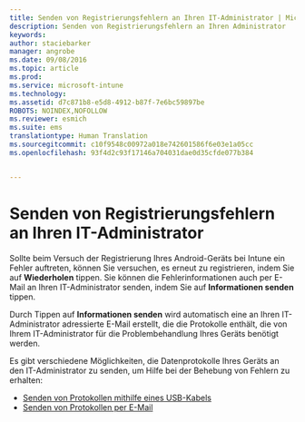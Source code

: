 ```yaml
---
title: Senden von Registrierungsfehlern an Ihren IT-Administrator | Microsoft Intune
description: Senden von Registrierungsfehlern an Ihren Administrator
keywords: 
author: staciebarker
manager: angrobe
ms.date: 09/08/2016
ms.topic: article
ms.prod: 
ms.service: microsoft-intune
ms.technology: 
ms.assetid: d7c871b8-e5d8-4912-b87f-7e6bc59897be
ROBOTS: NOINDEX,NOFOLLOW
ms.reviewer: esmich
ms.suite: ems
translationtype: Human Translation
ms.sourcegitcommit: c10f9548c00972a018e742601586f6e03e1a05cc
ms.openlocfilehash: 93f4d2c93f17146a704031dae0d35cfde077b384


---
```



# Senden von Registrierungsfehlern an Ihren IT-Administrator

Sollte beim Versuch der Registrierung Ihres Android-Geräts bei Intune ein Fehler auftreten, können Sie versuchen, es erneut zu registrieren, indem Sie auf **Wiederholen** tippen. Sie können die Fehlerinformationen auch per E-Mail an Ihren IT-Administrator senden, indem Sie auf **Informationen senden** tippen.

Durch Tippen auf **Informationen senden** wird automatisch eine an Ihren IT-Administrator adressierte E-Mail erstellt, die die Protokolle enthält, die von Ihrem IT-Administrator für die Problembehandlung Ihres Geräts benötigt werden.

Es gibt verschiedene Möglichkeiten, die Datenprotokolle Ihres Geräts an den IT-Administrator zu senden, um Hilfe bei der Behebung von Fehlern zu erhalten:

- [Senden von Protokollen mithilfe eines USB-Kabels](send-diagnostic-data-logs-to-your-it-administrator-using-a-usb-cable-android.md)
- [Senden von Protokollen per E-Mail](send-diagnostic-data-logs-to-your-it-administrator-using-email-android.md)



<!--HONumber=Oct16_HO2-->


